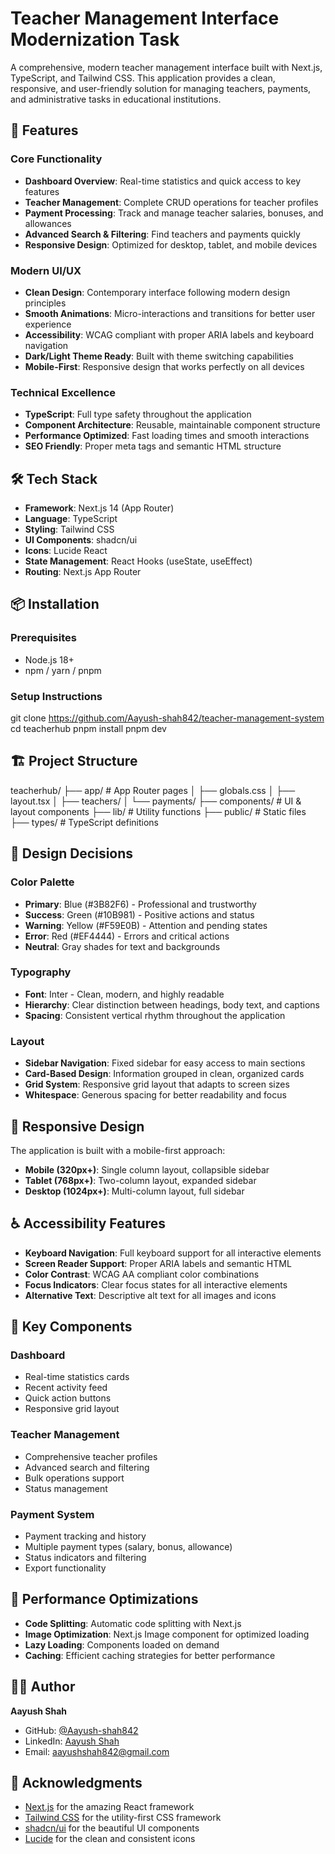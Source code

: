 # Teacher Management Interface Modernization Task 

A comprehensive, modern teacher management interface built with Next.js, TypeScript, and Tailwind CSS. This application provides a clean, responsive, and user-friendly solution for managing teachers, payments, and administrative tasks in educational institutions.

## 🚀 Features

### Core Functionality
- **Dashboard Overview**: Real-time statistics and quick access to key features
- **Teacher Management**: Complete CRUD operations for teacher profiles
- **Payment Processing**: Track and manage teacher salaries, bonuses, and allowances
- **Advanced Search & Filtering**: Find teachers and payments quickly
- **Responsive Design**: Optimized for desktop, tablet, and mobile devices

### Modern UI/UX
- **Clean Design**: Contemporary interface following modern design principles
- **Smooth Animations**: Micro-interactions and transitions for better user experience
- **Accessibility**: WCAG compliant with proper ARIA labels and keyboard navigation
- **Dark/Light Theme Ready**: Built with theme switching capabilities
- **Mobile-First**: Responsive design that works perfectly on all devices

### Technical Excellence
- **TypeScript**: Full type safety throughout the application
- **Component Architecture**: Reusable, maintainable component structure
- **Performance Optimized**: Fast loading times and smooth interactions
- **SEO Friendly**: Proper meta tags and semantic HTML structure

## 🛠️ Tech Stack

- **Framework**: Next.js 14 (App Router)
- **Language**: TypeScript
- **Styling**: Tailwind CSS
- **UI Components**: shadcn/ui
- **Icons**: Lucide React
- **State Management**: React Hooks (useState, useEffect)
- **Routing**: Next.js App Router

## 📦 Installation

### Prerequisites
- Node.js 18+ 
- npm / yarn / pnpm
### Setup Instructions

git clone https://github.com/Aayush-shah842/teacher-management-system
cd teacherhub
pnpm install
pnpm dev



## 🏗️ Project Structure

teacherhub/
├── app/             # App Router pages
│   ├── globals.css
│   ├── layout.tsx
│   ├── teachers/
│   └── payments/
├── components/      # UI & layout components
├── lib/             # Utility functions
├── public/          # Static files
├── types/           # TypeScript definitions


## 🎨 Design Decisions

### Color Palette
- **Primary**: Blue (#3B82F6) - Professional and trustworthy
- **Success**: Green (#10B981) - Positive actions and status
- **Warning**: Yellow (#F59E0B) - Attention and pending states
- **Error**: Red (#EF4444) - Errors and critical actions
- **Neutral**: Gray shades for text and backgrounds

### Typography
- **Font**: Inter - Clean, modern, and highly readable
- **Hierarchy**: Clear distinction between headings, body text, and captions
- **Spacing**: Consistent vertical rhythm throughout the application

### Layout
- **Sidebar Navigation**: Fixed sidebar for easy access to main sections
- **Card-Based Design**: Information grouped in clean, organized cards
- **Grid System**: Responsive grid layout that adapts to screen sizes
- **Whitespace**: Generous spacing for better readability and focus

## 📱 Responsive Design

The application is built with a mobile-first approach:

- **Mobile (320px+)**: Single column layout, collapsible sidebar
- **Tablet (768px+)**: Two-column layout, expanded sidebar
- **Desktop (1024px+)**: Multi-column layout, full sidebar

## ♿ Accessibility Features

- **Keyboard Navigation**: Full keyboard support for all interactive elements
- **Screen Reader Support**: Proper ARIA labels and semantic HTML
- **Color Contrast**: WCAG AA compliant color combinations
- **Focus Indicators**: Clear focus states for all interactive elements
- **Alternative Text**: Descriptive alt text for all images and icons

## 🔧 Key Components

### Dashboard
- Real-time statistics cards
- Recent activity feed
- Quick action buttons
- Responsive grid layout

### Teacher Management
- Comprehensive teacher profiles
- Advanced search and filtering
- Bulk operations support
- Status management

### Payment System
- Payment tracking and history
- Multiple payment types (salary, bonus, allowance)
- Status indicators and filtering
- Export functionality

## 🚀 Performance Optimizations

- **Code Splitting**: Automatic code splitting with Next.js
- **Image Optimization**: Next.js Image component for optimized loading
- **Lazy Loading**: Components loaded on demand
- **Caching**: Efficient caching strategies for better performance

## 👨‍💻 Author

**Aayush Shah**
- GitHub: [@Aayush-shah842](https://github.com/Aayush-shah842)
- LinkedIn: [Aayush Shah](https://www.linkedin.com/in/aayush-shah-3b6a9223b)
- Email: aayushshah842@gmail.com

## 🙏 Acknowledgments

- [Next.js](https://nextjs.org/) for the amazing React framework
- [Tailwind CSS](https://tailwindcss.com/) for the utility-first CSS framework
- [shadcn/ui](https://ui.shadcn.com/) for the beautiful UI components
- [Lucide](https://lucide.dev/) for the clean and consistent icons

